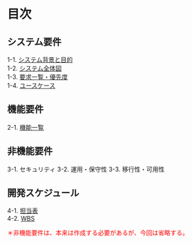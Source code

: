 # 目次

## システム要件
1-1. [システム背景と目的](システム要件.md)<br>
1-2. [システム全体図](システム全体図.md)<br>
1-3. [要求一覧・優先度](要求一覧・優先度.md)<br>
1-4. [ユースケース](ユースケース.md)<br>

## 機能要件
2-1. [機能一覧](機能一覧.md)<br>

## 非機能要件 
3-1. セキュリティ
3-2. 運用・保守性
3-3. 移行性・可用性

## 開発スケジュール
4-1. [担当表](担当表.md)<br>
4-2. [WBS](WBS.md)<br>


<p style="color:red">＊非機能要件は、本来は作成する必要があるが、今回は省略する。</p>